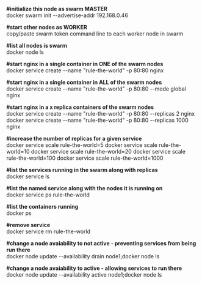 <b>#initialize this node as swarm MASTER</b><br>
docker swarm init --advertise-addr 192.168.0.46

<b>#start other nodes as WORKER</b><br>
copy/paste swarm token command line to each worker node in swarm

<b>#list all nodes is swarm</b><br>
docker node ls

<b>#start nginx in a single container in ONE of the swarm nodes</b><br>
docker service create --name "rule-the-world" -p 80:80 nginx

<b>#start nginx in a single container in ALL of the swarm nodes</b><br>
docker service create --name "rule-the-world" -p 80:80 --mode global nginx

<b>#start nginx in a x replica containers of the swarm nodes</b><br>
docker service create --name "rule-the-world" -p 80:80 --replicas 2 nginx
docker service create --name "rule-the-world" -p 80:80 --replicas 1000 nginx

<b>#increase the number of replicas for a given service</b><br>
docker service scale rule-the-world=5
docker service scale rule-the-world=10
docker service scale rule-the-world=20
docker service scale rule-the-world=100
docker service scale rule-the-world=1000

<b>#list the services running in the swarm along with replicas</b><br>
docker service ls

<b>#list the named service along with the nodes it is running on</b><br>
docker service ps rule-the-world

<b>#list the containers running</b><br>
docker ps

<b>#remove service</b><br>
docker service rm rule-the-world

<b>#change a node avaiability to not active - preventing services from being run there</b><br>
docker node update --availability drain node1;docker node ls

<b>#change a node avaiability to active - allowing services to run there</b><br>
docker node update --availability active node1;docker node ls




